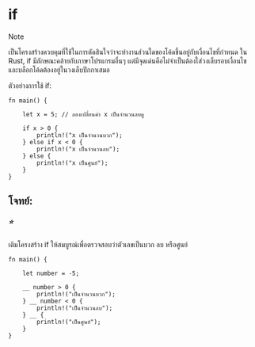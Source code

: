 # if

> [!NOTE] 
> เป็นโครงสร้างควบคุมที่ใช้ในการตัดสินใจว่าจะทำงานส่วนใดของโค้ดขึ้นอยู่กับเงื่อนไขที่กำหนด ใน Rust, if มีลักษณะคล้ายกับภาษาโปรแกรมอื่นๆ แต่มีจุดเด่นคือไม่จำเป็นต้องใส่วงเล็บรอบเงื่อนไข และบล็อกโค้ดต้องอยู่ในวงเล็บปีกกาเสมอ

ตัวอย่างการใช้ if:

```rust, editable
fn main() {

    let x = 5; // ลองเปลี่ยนค่า x เป็นจำนวนลบดู

    if x > 0 {
        println!("x เป็นจำนวนบวก");
    } else if x < 0 {
        println!("x เป็นจำนวนลบ");
    } else {
        println!("x เป็นศูนย์");
    }
}
```

## โจทย์:

##### ⭐️
เติมโครงสร้าง if ให้สมบูรณ์เพื่อตรวจสอบว่าตัวเลขเป็นบวก ลบ หรือศูนย์

```rust, editable
fn main() {

    let number = -5;

    __ number > 0 {
        println!("เป็นจำนวนบวก");
    } __ number < 0 {
        println!("เป็นจำนวนลบ");
    } __ {
        println!("เป็นศูนย์");
    }
}
```
